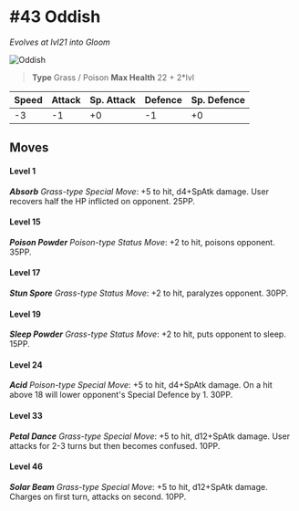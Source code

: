 # #43 Oddish
*Evolves at lvl21 into Gloom*

![Oddish](https://img.pokemondb.net/sprites/home/normal/1x/oddish.png)

> **Type** Grass / Poison
> **Max Health** 22 + 2\*lvl

| Speed | Attack | Sp. Attack | Defence | Sp. Defence |
| ----- | ------ | ---------- | ------- | ----------- |
| -3 | -1 | +0 | -1 | +0 |

## Moves
#### Level 1

***Absorb** Grass-type Special Move*: +5 to hit, d4+SpAtk damage. User recovers half the HP inflicted on opponent. 25PP.
#### Level 15

***Poison Powder** Poison-type Status Move*: +2 to hit, poisons opponent. 35PP.
#### Level 17

***Stun Spore** Grass-type Status Move*: +2 to hit, paralyzes opponent. 30PP.
#### Level 19

***Sleep Powder** Grass-type Status Move*: +2 to hit, puts opponent to sleep. 15PP.
#### Level 24

***Acid** Poison-type Special Move*: +5 to hit, d4+SpAtk damage. On a hit above 18 will lower opponent's Special Defence by 1. 30PP.
#### Level 33

***Petal Dance** Grass-type Special Move*: +5 to hit, d12+SpAtk damage. User attacks for 2-3 turns but then becomes confused. 10PP.
#### Level 46

***Solar Beam** Grass-type Special Move*: +5 to hit, d12+SpAtk damage. Charges on first turn, attacks on second. 10PP.

